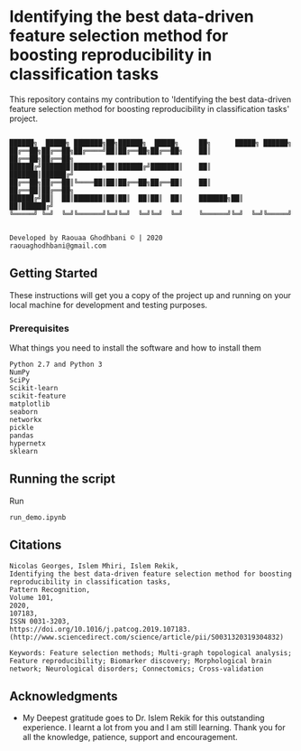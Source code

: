 # Identifying the best data-driven feature selection method for boosting reproducibility in classification tasks


This repository contains my contribution to 'Identifying the best data-driven feature selection method for boosting reproducibility in classification tasks' project.

```

██████╗  █████╗ ███████╗██╗██████╗  █████╗     ██╗      █████╗ ██████╗ 
██╔══██╗██╔══██╗██╔════╝██║██╔══██╗██╔══██╗    ██║     ██╔══██╗██╔══██╗
██████╔╝███████║███████╗██║██████╔╝███████║    ██║     ███████║██████╔╝
██╔══██╗██╔══██║╚════██║██║██╔══██╗██╔══██║    ██║     ██╔══██║██╔══██╗
██████╔╝██║  ██║███████║██║██║  ██║██║  ██║    ███████╗██║  ██║██████╔╝
╚═════╝ ╚═╝  ╚═╝╚══════╝╚═╝╚═╝  ╚═╝╚═╝  ╚═╝    ╚══════╝╚═╝  ╚═╝╚═════╝ 
                                                                       

Developed by Raouaa Ghodhbani © | 2020
raouaghodhbani@gmail.com
```


## Getting Started

These instructions will get you a copy of the project up and running on your local machine for development and testing purposes. 

### Prerequisites

What things you need to install the software and how to install them

```
Python 2.7 and Python 3
NumPy
SciPy
Scikit-learn
scikit-feature
matplotlib
seaborn
networkx
pickle
pandas
hypernetx
sklearn
```


## Running the script
Run 
```
run_demo.ipynb
```




## Citations
```
Nicolas Georges, Islem Mhiri, Islem Rekik,
Identifying the best data-driven feature selection method for boosting reproducibility in classification tasks,
Pattern Recognition,
Volume 101,
2020,
107183,
ISSN 0031-3203,
https://doi.org/10.1016/j.patcog.2019.107183.
(http://www.sciencedirect.com/science/article/pii/S0031320319304832)

Keywords: Feature selection methods; Multi-graph topological analysis; Feature reproducibility; Biomarker discovery; Morphological brain network; Neurological disorders; Connectomics; Cross-validation

```
## Acknowledgments

* My Deepest gratitude goes to Dr. Islem Rekik for this outstanding experience. I learnt a lot from you and I am still learning. Thank you for all the knowledge, patience, support and encouragement.


